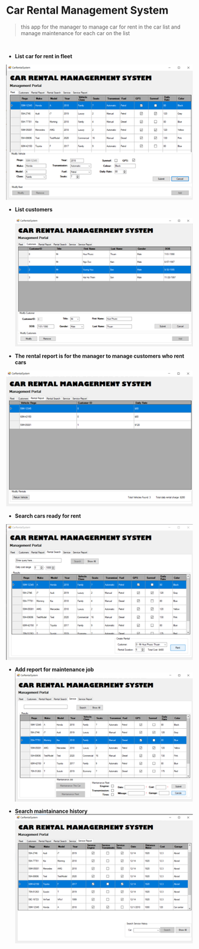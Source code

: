 # Car Rental Management System

>this app for the manager to manage car for rent in the car list and manage maintenance for each car on the list
<p><br></p>

-  **List car for rent in fleet**

  <img src ="https://github.com/thuanhua1412/CarRentalSystem/blob/master/image/1.png"  width = "fixed">  
  
- **List customers**
  
 
  <img src ="https://github.com/thuanhua1412/CarRentalSystem/blob/master/image/2.png"  width = "fixed">  
  
- **The rental report is for  the manager to manage customers who rent cars**
 <img src ="https://github.com/thuanhua1412/CarRentalSystem/blob/master/image/3.png"  width = "fixed">  


- **Search cars ready for rent**
 <img src ="https://github.com/thuanhua1412/CarRentalSystem/blob/master/image/4.png"  width = "fixed">  
 

- **Add report for maintenance job**
  <img src ="https://github.com/thuanhua1412/CarRentalSystem/blob/master/image/5.png"  width = "fixed">  
  
  
 - **Search maintainance history**
   <img src ="https://github.com/thuanhua1412/CarRentalSystem/blob/master/image/6.png"  width = "fixed">  
